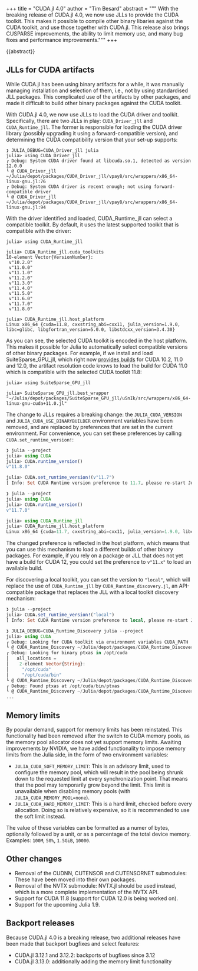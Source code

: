 +++
title = "CUDA.jl 4.0"
author = "Tim Besard"
abstract = """
  With the breaking release of CUDA.jl 4.0, we now use JLLs to provide the CUDA toolkit.
  This makes it possible to compile other binary libaries against the CUDA toolkit, and
  use those together with CUDA.jl. This release also brings CUSPARSE improvements, the
  ability to limit memory use, and many bug fixes and performance improvements."""
+++

{{abstract}}


## JLLs for CUDA artifacts

While CUDA.jl has been using binary artifacts for a while, it was manually managing
installation and selection of them, i.e., not by using standardised JLL packages. This
complicated use of the artifacts by other packages, and made it difficult to build other
binary packages against the CUDA toolkit.

With CUDA.jl 4.0, we now use JLLs to load the CUDA driver and toolkit. Specifically, there
are two JLLs in play: `CUDA_Driver_jll` and `CUDA_Runtime_jll`. The former is responsible
for loading the CUDA driver library (possibly upgrading it using a forward-compatible
version), and determining the CUDA compatibility version that your set-up supports:

```
❯ JULIA_DEBUG=CUDA_Driver_jll julia
julia> using CUDA_Driver_jll
┌ Debug: System CUDA driver found at libcuda.so.1, detected as version 12.0.0
└ @ CUDA_Driver_jll ~/Julia/depot/packages/CUDA_Driver_jll/vpay8/src/wrappers/x86_64-linux-gnu.jl:76
┌ Debug: System CUDA driver is recent enough; not using forward-compatible driver
└ @ CUDA_Driver_jll ~/Julia/depot/packages/CUDA_Driver_jll/vpay8/src/wrappers/x86_64-linux-gnu.jl:94
```

With the driver identified and loaded, CUDA_Runtime_jll can select a compatible toolkit. By
default, it uses the latest supported toolkit that is compatible with the driver:

```
julia> using CUDA_Runtime_jll

julia> CUDA_Runtime_jll.cuda_toolkits
10-element Vector{VersionNumber}:
 v"10.2.0"
 v"11.0.0"
 v"11.1.0"
 v"11.2.0"
 v"11.3.0"
 v"11.4.0"
 v"11.5.0"
 v"11.6.0"
 v"11.7.0"
 v"11.8.0"

julia> CUDA_Runtime_jll.host_platform
Linux x86_64 {cuda=11.8, cxxstring_abi=cxx11, julia_version=1.9.0, libc=glibc, libgfortran_version=5.0.0, libstdcxx_version=3.4.30}
```

As you can see, the selected CUDA toolkit is encoded in the host platform. This makes it
possible for Julia to automatically select compatible versions of other binary packages. For
example, if we install and load SuiteSparse_GPU_jll, which right now [provides
builds](https://github.com/JuliaPackaging/Yggdrasil/blob/2f5a64d9f61d0f1b619367b03b5cecae979ed6d1/S/SuiteSparse/SuiteSparse_GPU/build_tarballs.jl#L104-L126)
for CUDA 10.2, 11.0 and 12.0, the artifact resolution code knows to load the build for CUDA
11.0 which is compatible with the selected CUDA toolkit 11.8:

```
julia> using SuiteSparse_GPU_jll

julia> SuiteSparse_GPU_jll.best_wrapper
"~/Julia/depot/packages/SuiteSparse_GPU_jll/uSnIk/src/wrappers/x86_64-linux-gnu-cuda+11.0.jl"
```

The change to JLLs requires a breaking change: the `JULIA_CUDA_VERSION` and
`JULIA_CUDA_USE_BINARYBUILDER` environment variables have been removed, and are replaced by
preferences that are set in the current environment. For convenience, you can set these
preferences by calling `CUDA.set_runtime_version!`:

```julia
❯ julia --project
julia> using CUDA
julia> CUDA.runtime_version()
v"11.8.0"

julia> CUDA.set_runtime_version!(v"11.7")
[ Info: Set CUDA Runtime version preference to 11.7, please re-start Julia for this to take effect.

❯ julia --project
julia> using CUDA
julia> CUDA.runtime_version()
v"11.7.0"

julia> using CUDA_Runtime_jll
julia> CUDA_Runtime_jll.host_platform
Linux x86_64 {cuda=11.7, cxxstring_abi=cxx11, julia_version=1.9.0, libc=glibc, libgfortran_version=5.0.0, libstdcxx_version=3.4.30}
```

The changed preference is reflected in the host platform, which means that you can use this
mechanism to load a different builds of other binary packages. For example, if you rely on a
package or JLL that does not yet have a build for CUDA 12, you could set the preference to
`v"11.x"` to load an available build.

For discovering a local toolkit, you can set the version to `"local"`, which will replace
the use of `CUDA_Runtime_jll` by `CUDA_Runtime_discovery.jl`, an API-compatible package that
replaces the JLL with a local toolkit discovery mechanism:

```julia
❯ julia --project
julia> CUDA.set_runtime_version!("local")
[ Info: Set CUDA Runtime version preference to local, please re-start Julia for this to take effect.

❯ JULIA_DEBUG=CUDA_Runtime_Discovery julia --project
julia> using CUDA
┌ Debug: Looking for CUDA toolkit via environment variables CUDA_PATH
└ @ CUDA_Runtime_Discovery ~/Julia/depot/packages/CUDA_Runtime_Discovery/gMXw1/src/CUDA_Runtime_Discovery.jl:280
┌ Debug: Looking for binary ptxas in /opt/cuda
│   all_locations =
│    2-element Vector{String}:
│     "/opt/cuda"
│     "/opt/cuda/bin"
└ @ CUDA_Runtime_Discovery ~/Julia/depot/packages/CUDA_Runtime_Discovery/gMXw1/src/CUDA_Runtime_Discovery.jl:156
┌ Debug: Found ptxas at /opt/cuda/bin/ptxas
└ @ CUDA_Runtime_Discovery ~/Julia/depot/packages/CUDA_Runtime_Discovery/gMXw1/src/CUDA_Runtime_Discovery.jl:162
...
```


## Memory limits

By popular demand, support for memory limits has been reinstated. This functionality had
been removed after the switch to CUDA memory pools, as the memory pool allocator does
not yet support memory limits. Awaiting improvements by NVIDIA, we have added functionality
to impose memory limits from the Julia side, in the form of two environment variables:

- `JULIA_CUDA_SOFT_MEMORY_LIMIT`: This is an advisory limit, used to configure the memory
  pool, which will result in the pool being shrunk down to the requested limit at every
  synchronization point. That means that the pool may temporarily grow beyond the limit.
  This limit is unavailable when disabling memory pools (with `JULIA_CUDA_MEMORY_POOL=none`).
- `JULIA_CUDA_HARD_MEMORY_LIMIT`: This is a hard limit, checked before every allocation.
  Doing so is relatively expensive, so it is recommended to use the soft limit instead.

The value of these variables can be formatted as a numer of bytes, optionally followed by
a unit, or as a percentage of the total device memory. Examples: `100M`, `50%`, `1.5GiB`,
`10000`.


## Other changes

- Removal of the CUDNN, CUTENSOR and CUTENSORNET submodules: These have been moved into
  their own packages.
- Removal of the NVTX submodule: NVTX.jl should be used instead, which is a more complete
  implementation of the NVTX API.
- Support for CUDA 11.8 (support for CUDA 12.0 is being worked on).
- Support for the upcoming Julia 1.9.


## Backport releases

Because CUDA.jl 4.0 is a breaking release, two additional releases have been made that
backport bugfixes and select features:

- CUDA.jl 3.12.1 and 3.12.2: backports of bugfixes since 3.12
- CUDA.jl 3.13.0: additionally adding the memory limit functionality
